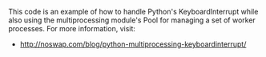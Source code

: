 This code is an example of how to handle Python's KeyboardInterrupt while also
using the multiprocessing module's Pool for managing a set of worker processes.
For more information, visit:

* http://noswap.com/blog/python-multiprocessing-keyboardinterrupt/

